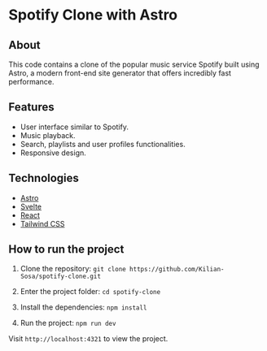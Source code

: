 # Spotify Clone with Astro

## About

This code contains a clone of the popular music service Spotify built using Astro, a modern front-end site generator that offers incredibly fast performance. 

## Features

- User interface similar to Spotify.
- Music playback.
- Search, playlists and user profiles functionalities.
- Responsive design.

## Technologies

- [Astro](https://astro.build/)
- [Svelte](https://svelte.dev/)
- [React](https://reactjs.org/)
- [Tailwind CSS](https://tailwindcss.com/)

## How to run the project

1. Clone the repository:
   `git clone https://github.com/Kilian-Sosa/spotify-clone.git`

2. Enter the project folder:
   `cd spotify-clone`

3. Install the dependencies:
   `npm install`

4. Run the project:
   `npm run dev`

Visit `http://localhost:4321` to view the project.